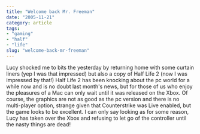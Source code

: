 ```yaml
---
title: "Welcome back Mr. Freeman"
date: "2005-11-21"
category: article
tags:
- "gaming"
- "half"
- "life"
slug: "welcome-back-mr-freeman"
---
```


 <!-- [![HalfLife 2][image-1]][1] -->
Lucy shocked me to bits the yesterday by returning home with some curtain liners (yep I was that impressed) but also a copy of Half Life 2 (now I was impressed by that!)
Half Life 2 has been knocking about the pc world for a while now and is no doubt last month's news, but for those of us who enjoy the pleasures of a Mac can only wait until it was released on the Xbox.
Of course, the graphics are not as good as the pc version and there is no multi-player option, strange given that Counterstrike was Live enabled, but the game looks to be excellent. I can only say looking as for some reason, Lucy has taken over the Xbox and refusing to let go of the controller until the nasty things are dead!
